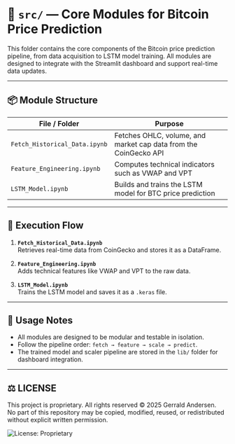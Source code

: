# 📁 `src/` — Core Modules for Bitcoin Price Prediction

This folder contains the core components of the Bitcoin price prediction pipeline, from data acquisition to LSTM model training. All modules are designed to integrate with the Streamlit dashboard and support real-time data updates.

---

## 📦 Module Structure

| File / Folder                             | Purpose                                                                 |
|-------------------------------------------|-------------------------------------------------------------------------|
| `Fetch_Historical_Data.ipynb`             | Fetches OHLC, volume, and market cap data from the CoinGecko API        |
| `Feature_Engineering.ipynb`               | Computes technical indicators such as VWAP and VPT                      |
| `LSTM_Model.ipynb`                        | Builds and trains the LSTM model for BTC price prediction               |

---

## 🔄 Execution Flow

1. **`Fetch_Historical_Data.ipynb`**  
   Retrieves real-time data from CoinGecko and stores it as a DataFrame.

2. **`Feature_Engineering.ipynb`**  
   Adds technical features like VWAP and VPT to the raw data.

4. **`LSTM_Model.ipynb`**  
   Trains the LSTM model and saves it as a `.keras` file.

---

## 🧠 Usage Notes

- All modules are designed to be modular and testable in isolation.
- Follow the pipeline order: `fetch → feature → scale → predict`.
- The trained model and scaler pipeline are stored in the `lib/` folder for dashboard integration.

---

## ⚖️ LICENSE

This project is proprietary. All rights reserved © 2025 Gerrald Andersen.  
No part of this repository may be copied, modified, reused, or redistributed without explicit written permission.

![License: Proprietary](https://img.shields.io/badge/license-Proprietary-red.svg)
